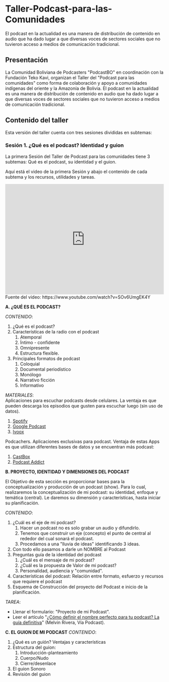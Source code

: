 # Taller-Podcast-para-las-Comunidades
El podcast en la actualidad es una manera de distribución de contenido en audio que ha dado lugar a que diversas voces de sectores sociales que no tuvieron acceso a medios de comunicación tradicional.

## Presentación
La Comunidad Boliviana de Podcasters "PodcastBO" en coordinación con la Fundación Teko Kavi, organizan el Taller del "Podcast para las comunidades" como forma de colaboración y apoyo a comunidades indígenas del oriente y la Amazonía de Bolivia.
El podcast en la actualidad es una manera de distribución de contenido en audio que ha dado lugar a que diversas voces de sectores sociales que no tuvieron acceso a medios de comunicación tradicional.

## Contenido del taller
Esta versión del taller cuenta con tres sesiones divididas en subtemas:

### Sesión 1. ¿Qué es el podcast? Identidad y guion

La primera Sesión del Taller de Podcast para las comunidades tiene 3 subtemas: Qué es el podcast, su identidad y el guion.

Aquí está el video de la primera Sesión y abajo el contenido de cada subtema y los recursos, utilidades y tareas.

<iframe src="https://www.youtube.com/embed/SOv6UmgEK4Y"  width="100%" height="350" frameborder="0" ></iframe>
Fuente del video: https://www.youtube.com/watch?v=SOv6UmgEK4Y


**A. ¿QUÉ ES EL PODCAST?**

_CONTENIDO_:
1. ¿Qué es el podcast?
2. Características de la radio con el podcast
	1. Atemporal
	2. Íntimo - confidente
	3. Omnipresente
	4. Estructura flexible.
3. Principales formatos de podcast
	1. Coloquial
	2. Documental periodístico
	3. Monólogo
	4. Narrativo ficción
	5. Informativo

_MATERIALES_:  
Aplicaciones para escuchar podcasts desde celulares. La ventaja es que pueden descarga los episodios que gusten para escuchar luego (sin uso de datos).
1. [Spotify](https://play.google.com/store/apps/details?id=com.spotify.music) 
2. [Google Podcast](https://play.google.com/store/apps/details?id=com.google.android.apps.podcasts)  
3. [Ivoox](https://play.google.com/store/apps/details?id=com.ivoox.app)  
  
Podcachers. Aplicaciones exclusivas para podcast. Ventaja de estas Apps es que utilizan diferentes bases de datos y se encuentran más podcast:  
1. [CastBox](https://play.google.com/store/apps/details?id=fm.castbox.audiobook.radio.podcast)  
2. [Podcast Addict](https://play.google.com/store/apps/details?id=com.bambuna.podcastaddict)

**B. PROYECTO, IDENTIDAD Y DIMENSIONES DEL PODCAST**
  
El Objetivo de esta sección es proporcionar bases para la conceptualización y producción de un podcast (show). Para lo cual, realizaremos la conceptualización de mi podcast: su identidad, enfoque y temática (central). Le daremos su dimensión y características, hasta iniciar su planificación.

_CONTENIDO_:
1. ¿Cuál es el eje de mi podcast? 
	1. Hacer un podcast no es solo grabar un audio y difundirlo.
	2. Tenemos que construir un eje (concepto) el punto de central al rededor del cual sonará el podcast.
	3. Procedamos a una "lluvia de ideas" identificando 3 ideas.
2. Con todo ello pasamos a darle un NOMBRE al Podcast
3. Preguntas guía de la identidad del podcast
	1. ¿Cuál es el mensaje de mi podcast?
	2. ¿Cuál es la propuesta de Valor de mi podcast?
	3. Personalidad, audiencia y "comunidad".
4. Características del podcast: Relación entre formato, esfuerzo y recursos que requiere el podcast
5. Esquema de Construcción del proyecto del Podcast e inicio de la planificación.

_TAREA_:
- Llenar el formulario: "Proyecto de mi Podcast".  
- Leer el artículo "[¿Cómo definir el nombre perfecto para tu podcast? La guía definitiva](https://viapodcast.fm/vp103-como-definir-el-nombre-perfecto-para-tu-podcast/)" (Melvin Rivera, Vía Podcast).

**C. EL GUION DE MI PODCAST**
_CONTENIDO_:
1. ¿Qué es un guión? Ventajas y características
2. Estructura del guion: 
	1. Introducción-planteamiento
	2. Cuerpo/Nudo
	3. Cierre/desenlace
3. El guion Sonoro
4. Revisión del guion
